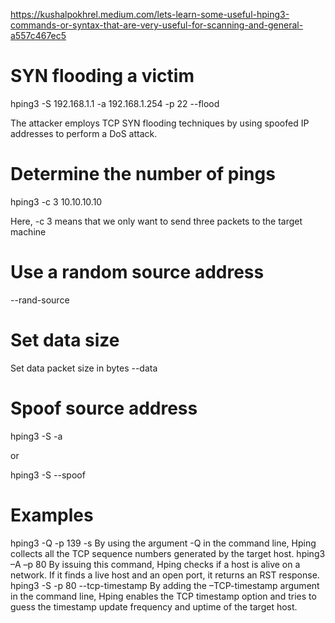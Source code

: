 https://kushalpokhrel.medium.com/lets-learn-some-useful-hping3-commands-or-syntax-that-are-very-useful-for-scanning-and-general-a557c467ec5

# SYN flooding a victim
hping3 -S 192.168.1.1 -a 192.168.1.254 -p 22 --flood

The attacker employs TCP SYN flooding techniques by using spoofed IP addresses to perform a DoS attack.

# Determine the number of pings
hping3 -c 3 10.10.10.10

Here, -c 3 means that we only want to send three packets to the target machine

# Use a random source address
--rand-source

# Set data size
Set data packet size in bytes --data <size>

# Spoof source address
hping3 -S <IP address attacked> -a <spoofed IP address>

or

hping3 -S <IP address attacked> --spoof <spoofed IP address>

# Examples
hping3 <Target IP> -Q -p 139 -s
By using the argument -Q in the command line, Hping collects all the TCP sequence numbers generated by the target host.
hping3 –A <Target IP> –p 80
By issuing this command, Hping checks if a host is alive on a network. If it finds a live host and an open port, it returns an RST response.
hping3 -S <Target IP> -p 80 --tcp-timestamp
By adding the –TCP-timestamp argument in the command line, Hping enables the TCP timestamp option and tries to guess the timestamp update frequency and uptime of the target host.